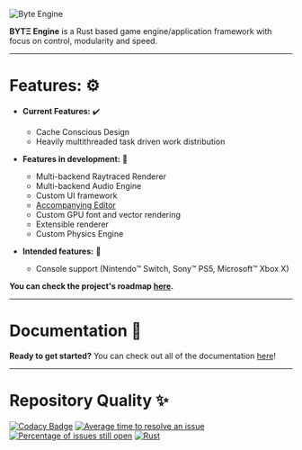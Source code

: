 ![Byte Engine](https://i.imgur.com/VRRaCOp.png)  

**BYTΞ Engine** is a Rust based game engine/application framework with focus on control, modularity and speed.

---

# Features: :gear:  

- **Current Features:**  :heavy_check_mark:
  - Cache Conscious Design
  - Heavily multithreaded task driven work distribution

- **Features in development:**  :construction_worker:
  - Multi-backend Raytraced Renderer
  - Multi-backend Audio Engine
  - Custom UI framework
  - [Accompanying Editor](https://github.com/Game-Tek/Byte-Engine-Editor)
  - Custom GPU font and vector rendering
  - Extensible renderer
  - Custom Physics Engine

- **Intended features:**  :brain:
  - Console support (Nintendo™ Switch, Sony™ PS5, Microsoft™ Xbox X)

**You can check the project's roadmap [here](https://github.com/Game-Tek/Byte-Engine/projects).**

---

# Documentation :book:
**Ready to get started?** You can check out all of the documentation [here](https://game-tek.gitbook.io/byte-engine/)!

---

# Repository Quality :sparkles:  

[![Codacy Badge](https://api.codacy.com/project/badge/Grade/5ed3417026d846cf994dd0f971111677)](https://www.codacy.com/gh/Game-Tek/Byte-Engine?utm_source=github.com&amp;utm_medium=referral&amp;utm_content=Game-Tek/Byte-Engine&amp;utm_campaign=Badge_Grade)
[![Average time to resolve an issue](http://isitmaintained.com/badge/resolution/Game-Tek/Game-Studio-Engine.svg)](http://isitmaintained.com/project/Game-Tek/Game-Studio-Engine "Average time to resolve an issue")
[![Percentage of issues still open](http://isitmaintained.com/badge/open/Game-Tek/Game-Studio-Engine.svg)](http://isitmaintained.com/project/Game-Tek/Game-Studio-Engine "Percentage of issues still open")
[![Rust](https://github.com/Game-Tek/Byte-Engine/actions/workflows/rust.yml/badge.svg)](https://github.com/Game-Tek/Byte-Engine/actions/workflows/rust.yml)